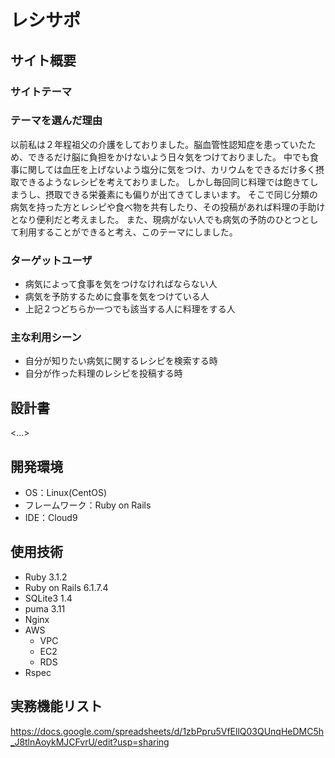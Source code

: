 # レシサポ

## サイト概要
### サイトテーマ


### テーマを選んだ理由
以前私は２年程祖父の介護をしておりました。脳血管性認知症を患っていたため、できるだけ脳に負担をかけないよう日々気をつけておりました。
中でも食事に関しては血圧を上げないよう塩分に気をつけ、カリウムをできるだけ多く摂取できるようなレシピを考えておりました。
しかし毎回同じ料理では飽きてしまうし、摂取できる栄養素にも偏りが出てきてしまいます。
そこで同じ分類の病気を持った方とレシピや食べ物を共有したり、その投稿があれば料理の手助けとなり便利だと考えました。
また、現病がない人でも病気の予防のひとつとして利用することができると考え、このテーマにしました。


### ターゲットユーザ
- 病気によって食事を気をつけなければならない人
- 病気を予防するために食事を気をつけている人
- 上記２つどちらか一つでも該当する人に料理をする人

### 主な利用シーン
- 自分が知りたい病気に関するレシピを検索する時
- 自分が作った料理のレシピを投稿する時

## 設計書
<...>

## 開発環境
- OS：Linux(CentOS)
- フレームワーク：Ruby on Rails
- IDE：Cloud9

## 使用技術
- Ruby 3.1.2
- Ruby on Rails 6.1.7.4
- SQLite3 1.4
- puma 3.11
- Nginx
- AWS
  - VPC
  - EC2
  - RDS
- Rspec

## 実務機能リスト
https://docs.google.com/spreadsheets/d/1zbPpru5VfEllQ03QUnqHeDMC5h_J8tlnAoykMJCFvrU/edit?usp=sharing
